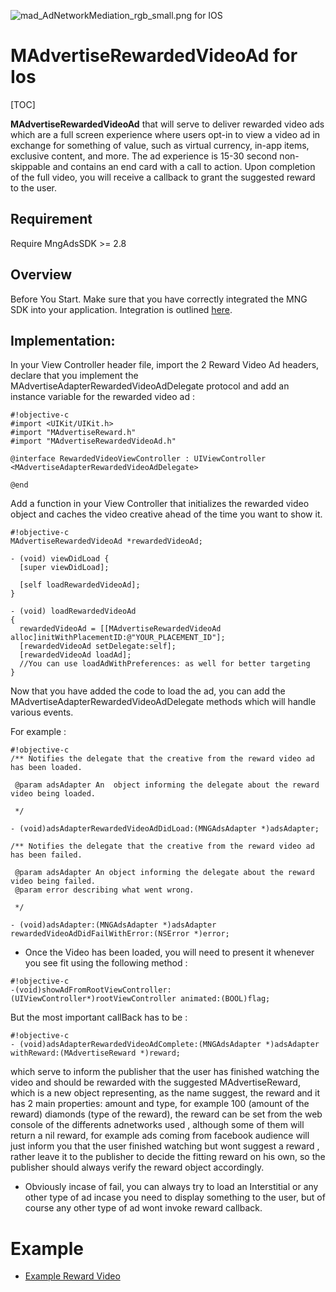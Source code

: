 ![mad_AdNetworkMediation_rgb_small.png](https://bitbucket.org/repo/GyRXRR/images/3981639300-mad_AdNetworkMediation_rgb_small.png) for IOS

# MAdvertiseRewardedVideoAd for Ios

[TOC]

**MAdvertiseRewardedVideoAd** that will serve to deliver rewarded video ads which are a full screen experience where users opt-in to view a video ad in exchange for something of value, such as virtual currency, in-app items, exclusive content, and more. The ad experience is 15-30 second non-skippable and contains an end card with a call to action. Upon completion of the full video, you will receive a callback to grant the suggested reward to the user.

## Requirement

Require MngAdsSDK >= 2.8

## Overview
Before You Start. Make sure that you have correctly integrated the MNG SDK into your application. Integration is outlined [here](https://bitbucket.org/mngcorp/mngads-demo-ios/wiki/setup).


## Implementation:

In your View Controller header file, import the 2 Reward Video Ad headers, declare that you implement the MAdvertiseAdapterRewardedVideoAdDelegate protocol and add an instance variable for the rewarded video ad :

```
#!objective-c
#import <UIKit/UIKit.h>
#import "MAdvertiseReward.h"
#import "MAdvertiseRewardedVideoAd.h"

@interface RewardedVideoViewController : UIViewController <MAdvertiseAdapterRewardedVideoAdDelegate>

@end
```

Add a function in your View Controller that initializes the rewarded video object and caches the video creative ahead of the time you want to show it.

```
#!objective-c
MAdvertiseRewardedVideoAd *rewardedVideoAd;

- (void) viewDidLoad {
  [super viewDidLoad];

  [self loadRewardedVideoAd];
}

- (void) loadRewardedVideoAd
{
  rewardedVideoAd = [[MAdvertiseRewardedVideoAd alloc]initWithPlacementID:@"YOUR_PLACEMENT_ID"];
  [rewardedVideoAd setDelegate:self];
  [rewardedVideoAd loadAd];
  //You can use loadAdWithPreferences: as well for better targeting
}

```

Now that you have added the code to load the ad, you can add the MAdvertiseAdapterRewardedVideoAdDelegate methods which will handle various events.

For example :

```
#!objective-c
/** Notifies the delegate that the creative from the reward video ad has been loaded.

 @param adsAdapter An  object informing the delegate about the reward video being loaded.

 */

- (void)adsAdapterRewardedVideoAdDidLoad:(MNGAdsAdapter *)adsAdapter;

/** Notifies the delegate that the creative from the reward video ad has been failed.

 @param adsAdapter An object informing the delegate about the reward video being failed.
 @param error describing what went wrong.

 */

- (void)adsAdapter:(MNGAdsAdapter *)adsAdapter rewardedVideoAdDidFailWithError:(NSError *)error;
```



- Once the Video has been loaded, you will need to present it whenever you see fit using the following method :

```
#!objective-c
-(void)showAdFromRootViewController:(UIViewController*)rootViewController animated:(BOOL)flag;
```



But the most important callBack has to be :

```
#!objective-c
- (void)adsAdapterRewardedVideoAdComplete:(MNGAdsAdapter *)adsAdapter withReward:(MAdvertiseReward *)reward;

```

which serve to inform the publisher that the user has finished watching the video and should be rewarded with the suggested MAdvertiseReward, which is a new object representing, as the name suggest, the reward and it has 2 main properties: amount and type, for example 100 (amount of the reward) diamonds (type of the reward),
the reward can be set from the web console of the differents adnetworks used , although some of them will return a nil reward, for example ads coming from facebook audience will just inform you that the user finished watching but wont suggest a reward , rather leave it to the publisher to decide the fitting reward on his own, so the publisher should always verify the reward object accordingly.

- Obviously incase of fail, you can always try to load an Interstitial or any other type of ad incase you need to display something to the user, but of course any other type of ad wont invoke reward callback.


# Example

 - [Example Reward Video]

 [Example Reward Video]:https://bitbucket.org/mngcorp/mngads-demo-ios/src/master/Demo/MNG-Ads-SDK/RewardVideoViewController.m